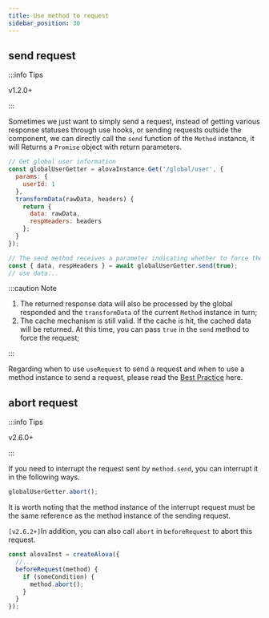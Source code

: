```yaml
---
title: Use method to request
sidebar_position: 30
---
```


## send request

:::info Tips

v1.2.0+

:::

Sometimes we just want to simply send a request, instead of getting various response statuses through use hooks, or sending requests outside the component, we can directly call the `send` function of the `Method` instance, it will Returns a `Promise` object with return parameters.

```javascript
// Get global user information
const globalUserGetter = alovaInstance.Get('/global/user', {
  params: {
    userId: 1
  },
  transformData(rawData, headers) {
    return {
      data: rawData,
      respHeaders: headers
    };
  }
});

// The send method receives a parameter indicating whether to force the request, the default is false
const { data, respHeaders } = await globalUserGetter.send(true);
// use data...
```

:::caution Note

1. The returned response data will also be processed by the global responded and the `transformData` of the current `Method` instance in turn;
2. The cache mechanism is still valid. If the cache is hit, the cached data will be returned. At this time, you can pass `true` in the `send` method to force the request;

:::

Regarding when to use `useRequest` to send a request and when to use a method instance to send a request, please read the [Best Practice](/best-practice/skills) here.

## abort request

:::info Tips

v2.6.0+

:::

If you need to interrupt the request sent by `method.send`, you can interrupt it in the following ways.

```javascript
globalUserGetter.abort();
```

It is worth noting that the method instance of the interrupt request must be the same reference as the method instance of the sending request.

`[v2.6.2+]`In addition, you can also call `abort` in `beforeRequest` to abort this request.

```javascript
const alovaInst = createAlova({
  //...
  beforeRequest(method) {
    if (someCondition) {
      method.abort();
    }
  }
});
```
